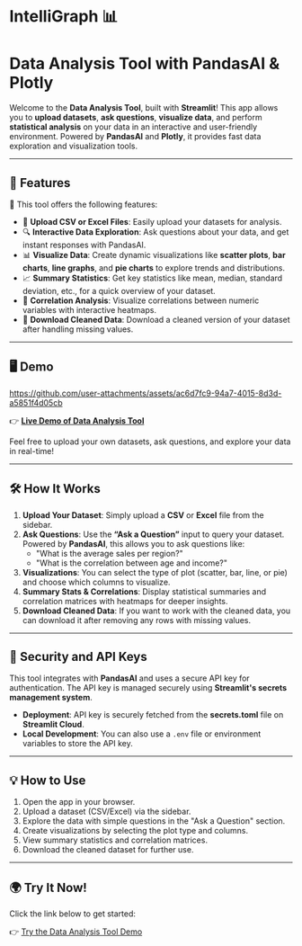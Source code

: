 ﻿# **IntelliGraph** 📊 

# **Data Analysis Tool with PandasAI & Plotly**

Welcome to the **Data Analysis Tool**, built with **Streamlit**! This app allows you to **upload datasets**, **ask questions**, **visualize data**, and perform **statistical analysis** on your data in an interactive and user-friendly environment. Powered by **PandasAI** and **Plotly**, it provides fast data exploration and visualization tools.

---

## 🚀 **Features**

🌟 This tool offers the following features:

- 📁 **Upload CSV or Excel Files**: Easily upload your datasets for analysis.
- 🔍 **Interactive Data Exploration**: Ask questions about your data, and get instant responses with PandasAI.
- 📊 **Visualize Data**: Create dynamic visualizations like **scatter plots**, **bar charts**, **line graphs**, and **pie charts** to explore trends and distributions.
- 📈 **Summary Statistics**: Get key statistics like mean, median, standard deviation, etc., for a quick overview of your dataset.
- 🔗 **Correlation Analysis**: Visualize correlations between numeric variables with interactive heatmaps.
- 💾 **Download Cleaned Data**: Download a cleaned version of your dataset after handling missing values.

---

## 🖥️ **Demo**
https://github.com/user-attachments/assets/ac6d7fc9-94a7-4015-8d3d-a5851f4d05cb

👉 **[Live Demo of Data Analysis Tool](https://your-deployment-link.streamlit.app)**

Feel free to upload your own datasets, ask questions, and explore your data in real-time!

---

## 🛠️ **How It Works**

1. **Upload Your Dataset**: Simply upload a **CSV** or **Excel** file from the sidebar.
2. **Ask Questions**: Use the **“Ask a Question”** input to query your dataset. Powered by **PandasAI**, this allows you to ask questions like:
   - "What is the average sales per region?"
   - "What is the correlation between age and income?"
3. **Visualizations**: You can select the type of plot (scatter, bar, line, or pie) and choose which columns to visualize.
4. **Summary Stats & Correlations**: Display statistical summaries and correlation matrices with heatmaps for deeper insights.
5. **Download Cleaned Data**: If you want to work with the cleaned data, you can download it after removing any rows with missing values.

---

## 🔐 **Security and API Keys**

This tool integrates with **PandasAI** and uses a secure API key for authentication. The API key is managed securely using **Streamlit's secrets management system**.

- **Deployment**: API key is securely fetched from the **secrets.toml** file on **Streamlit Cloud**.
- **Local Development**: You can also use a `.env` file or environment variables to store the API key.

---

## 💡 **How to Use**

1. Open the app in your browser.
2. Upload a dataset (CSV/Excel) via the sidebar.
3. Explore the data with simple questions in the "Ask a Question" section.
4. Create visualizations by selecting the plot type and columns.
5. View summary statistics and correlation matrices.
6. Download the cleaned dataset for further use.

---

## 🌍 **Try It Now!**

Click the link below to get started:

👉 [Try the Data Analysis Tool Demo](https://your-deployment-link.streamlit.app)

